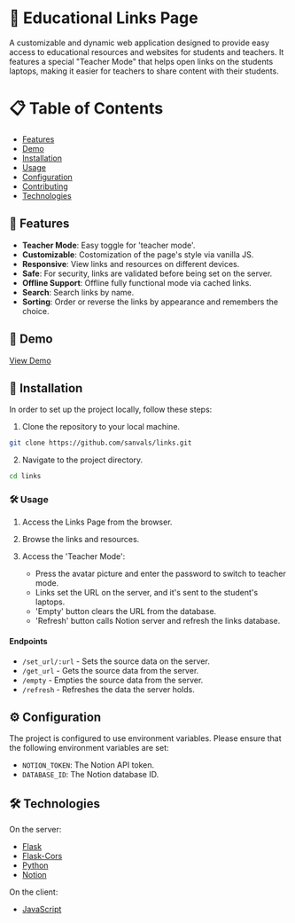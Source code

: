 # 🔗 Educational Links Page

A customizable and dynamic web application designed to provide easy access to educational resources and websites for students and teachers. It features a special "Teacher Mode" that helps open links on the students laptops, making it easier for teachers to share content with their students.

# 📋 Table of Contents

- [Features](#features)
- [Demo](#demo)
- [Installation](#installation)
- [Usage](#usage)
- [Configuration](#configuration)
- [Contributing](#contributing)
- [Technologies](#technologies)


## 🧩 Features

- **Teacher Mode**: Easy toggle for 'teacher mode'.
- **Customizable**: Costomization of the page's style via vanilla JS.
- **Responsive**: View links and resources on different devices.
- **Safe**: For security, links are validated before being set on the server.
- **Offline Support**: Offline fully functional mode via cached links.
- **Search**: Search links by name.
- **Sorting**: Order or reverse the links by appearance and remembers the choice.

## 🎥 Demo

[View Demo](https://sanvals.github.io/links/)

## 🚀 Installation

In order to set up the project locally, follow these steps:

1. Clone the repository to your local machine.

```bash
git clone https://github.com/sanvals/links.git
```

2. Navigate to the project directory.

```bash
cd links
```

### 🛠️ Usage

1. Access the Links Page from the browser.

2. Browse the links and resources.

3. Access the 'Teacher Mode':

    - Press the avatar picture and enter the password to switch to teacher mode.
    - Links set the URL on the server, and it's sent to the student's laptops.
    - 'Empty' button clears the URL from the database.
    - 'Refresh' button calls Notion server and refresh the links database.

#### Endpoints

- `/set_url/:url` - Sets the source data on the server.
- `/get_url` - Gets the source data from the server.
- `/empty` - Empties the source data from the server.
- `/refresh` - Refreshes the data the server holds.

## ⚙️ Configuration

The project is configured to use environment variables. Please ensure that the following environment variables are set:

- `NOTION_TOKEN`: The Notion API token.
- `DATABASE_ID`: The Notion database ID.

## 🛠️ Technologies

On the server:

- [Flask](https://flask.palletsprojects.com/en/2.2.x/)
- [Flask-Cors](https://flask-cors.readthedocs.io/en/latest/)
- [Python](https://www.python.org/)
- [Notion](https://www.notion.so/)

On the client:

- [JavaScript](https://developer.mozilla.org/en-US/docs/Web/JavaScript)